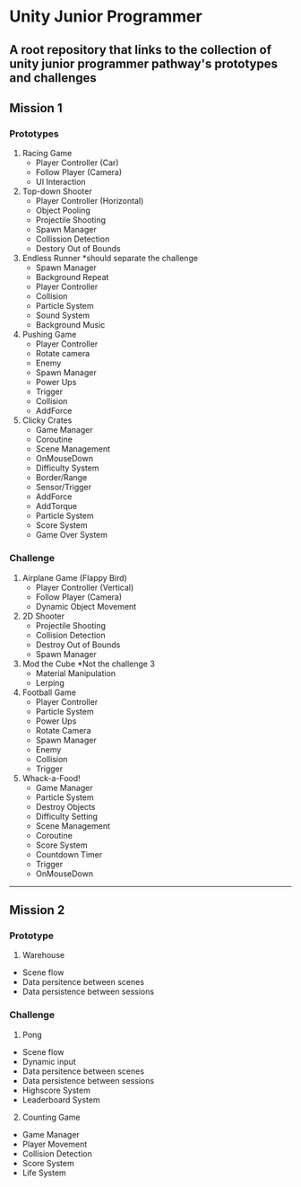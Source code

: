 # Unity Junior Programmer
A root repository that links to the collection of unity junior programmer pathway's prototypes and challenges
---
## Mission 1
### Prototypes
1. Racing Game
   - Player Controller (Car)
   - Follow Player (Camera)
   - UI Interaction
2. Top-down Shooter
   - Player Controller (Horizontal)
   - Object Pooling
   - Projectile Shooting
   - Spawn Manager
   - Collission Detection
   - Destory Out of Bounds
3. Endless Runner *should separate the challenge
   - Spawn Manager
   - Background Repeat
   - Player Controller
   - Collision
   - Particle System
   - Sound System
   - Background Music
4. Pushing Game
   - Player Controller
   - Rotate camera
   - Enemy
   - Spawn Manager
   - Power Ups
   - Trigger
   - Collision
   - AddForce
5. Clicky Crates
   - Game Manager
   - Coroutine
   - Scene Management
   - OnMouseDown
   - Difficulty System
   - Border/Range
   - Sensor/Trigger
   - AddForce
   - AddTorque
   - Particle System
   - Score System
   - Game Over System

### Challenge
1. Airplane Game (Flappy Bird)
   - Player Controller (Vertical)
   - Follow Player (Camera)
   - Dynamic Object Movement
2. 2D Shooter
   - Projectile Shooting
   - Collision Detection
   - Destroy Out of Bounds
   - Spawn Manager
3. Mod the Cube *Not the challenge 3
   - Material Manipulation
   - Lerping
4. Football Game
   - Player Controller
   - Particle System
   - Power Ups
   - Rotate Camera
   - Spawn Manager
   - Enemy
   - Collision
   - Trigger
5. Whack-a-Food!
   - Game Manager
   - Particle System
   - Destroy Objects
   - Difficulty Setting
   - Scene Management
   - Coroutine
   - Score System
   - Countdown Timer
   - Trigger
   - OnMouseDown
---
## Mission 2
### Prototype
1. Warehouse
- Scene flow
- Data persitence between scenes
- Data persistence between sessions
### Challenge

1. Pong
- Scene flow
- Dynamic input
- Data persitence between scenes
- Data persistence between sessions
- Highscore System
- Leaderboard System

2. Counting Game
- Game Manager
- Player Movement
- Collision Detection
- Score System
- Life System